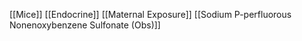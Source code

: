 [[Mice]]
[[Endocrine]]
[[Maternal Exposure]]
[[Sodium P-perfluorous Nonenoxybenzene Sulfonate (Obs)]]
